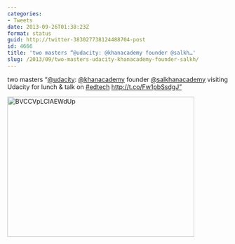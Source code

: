 ```yaml
---
categories:
- Tweets
date: 2013-09-26T01:38:23Z
format: status
guid: http://twitter-383027738124488704-post
id: 4666
title: 'two masters “@udacity: @khanacademy founder @salkh…'
slug: /2013/09/two-masters-udacity-khanacademy-founder-salkh/
---
```


two masters “[@udacity](http://twitter.com/udacity): [@khanacademy](http://twitter.com/khanacademy) founder [@salkhanacademy](http://twitter.com/salkhanacademy) visiting Udacity for lunch & talk on [#edtech](http://twitter.com/search?q=%23edtech) http://t.co/Fw1pbSsdgJ”

<img width="426" height="320" src="http://stefanocecere.com/wp-content/uploads/sites/3/2013/09/BVCCVpLCIAEWdUp-426x320.jpg" class="attachment-medium" alt="BVCCVpLCIAEWdUp" />
